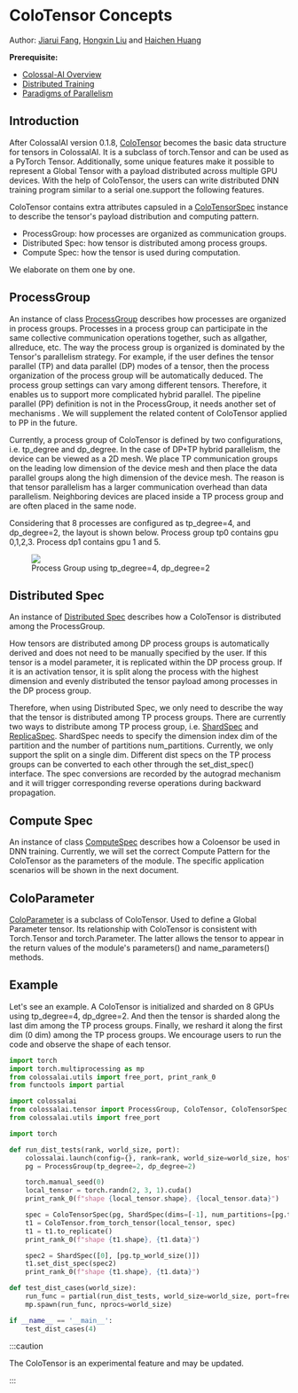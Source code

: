 # ColoTensor Concepts

Author: [Jiarui Fang](https://github.com/feifeibear), [Hongxin Liu](https://github.com/ver217) and [Haichen Huang](https://github.com/1SAA)

**Prerequisite:**
- [Colossal-AI Overview](../concepts/colossalai_overview.md)
- [Distributed Training](../concepts/distributed_training.md)
- [Paradigms of Parallelism](../concepts/paradigms_of_parallelism.md)

## Introduction

After ColossalAI version 0.1.8, [ColoTensor](https://colossalai.readthedocs.io/en/latest/colossalai/colossalai.tensor.html#colossalai.tensor.ColoTensor) becomes the basic data structure for tensors in ColossalAI. It is a subclass of torch.Tensor and can be used as a PyTorch Tensor. Additionally, some unique features make it possible to represent a Global Tensor with a payload distributed across multiple GPU devices. With the help of ColoTensor, the users can write distributed DNN training program similar to a serial one.support the following features.

ColoTensor contains extra attributes capsuled in a [ColoTensorSpec](https://colossalai.readthedocs.io/en/latest/colossalai/colossalai.tensor.tensor_spec.html#colossalai.tensor.tensor_spec.ColoTensorSpec) instance to describe the tensor's payload distribution and computing pattern.

- ProcessGroup: how processes are organized as communication groups.
- Distributed Spec: how tensor is distributed among process groups.
- Compute Spec: how the tensor is used during computation.

We elaborate on them one by one.

## ProcessGroup

An instance of class [ProcessGroup](https://colossalai.readthedocs.io/en/latest/colossalai/colossalai.tensor.html#colossalai.tensor.ProcessGroup) describes how processes are organized in process groups. Processes in a process group can participate in the same collective communication operations together, such as allgather, allreduce, etc. The way the process group is organized is dominated by the Tensor's parallelism strategy. For example, if the user defines the tensor parallel (TP) and data parallel (DP) modes of a tensor, then the process organization of the process group will be automatically deduced. The process group settings can vary among different tensors. Therefore, it enables us to support more complicated hybrid parallel. The pipeline parallel (PP) definition is not in the ProcessGroup, it needs another set of mechanisms . We will supplement the related content of ColoTensor applied to PP in the future.

Currently, a process group of ColoTensor is defined by two configurations, i.e. tp_degree and dp_degree. In the case of DP+TP hybrid parallelism, the device can be viewed as a 2D mesh. We place TP communication groups on the leading low dimension of the device mesh and then place the data parallel groups along the high dimension of the device mesh. The reason is that tensor parallelism has a larger communication overhead than data parallelism. Neighboring devices are placed inside a TP process group and are often placed in the same node.

Considering that 8 processes are configured as tp_degree=4, and dp_degree=2, the layout is shown below. Process group tp0 contains gpu 0,1,2,3. Process dp1 contains gpu 1 and 5.

<figure style={{textAlign: "center"}}>
<img src="https://raw.githubusercontent.com/hpcaitech/public_assets/main/colossalai/img/ColoTensor_layout_demo.PNG"/>
<figcaption>Process Group using tp_degree=4, dp_degree=2</figcaption>
</figure>

## Distributed Spec

An instance of [Distributed Spec](https://colossalai.readthedocs.io/en/latest/colossalai/colossalai.tensor.distspec.html) describes how a ColoTensor is distributed among the ProcessGroup.

How tensors are distributed among DP process groups is automatically derived and does not need to be manually specified by the user. If this tensor is a model parameter, it is replicated within the DP process group. If it is an activation tensor, it is split along the process with the highest dimension and evenly distributed the tensor payload among processes in the DP process group.

Therefore, when using Distributed Spec, we only need to describe the way that the tensor is distributed among TP process groups. There are currently two ways to distribute among TP process group, i.e. [ShardSpec](https://colossalai.readthedocs.io/en/latest/colossalai/colossalai.tensor.distspec.html#colossalai.tensor.distspec.ShardSpec) and [ReplicaSpec](https://colossalai.readthedocs.io/en/latest/colossalai/colossalai.tensor.distspec.html#colossalai.tensor.distspec.ReplicaSpec). ShardSpec needs to specify the dimension index dim of the partition and the number of partitions num_partitions. Currently, we only support the split on a single dim. Different dist specs on the TP process groups can be converted to each other through the set_dist_spec() interface. The spec conversions are recorded by the autograd mechanism and it will trigger corresponding reverse operations during backward propagation.

## Compute Spec

An instance of class [ComputeSpec](https://colossalai.readthedocs.io/en/latest/colossalai/colossalai.tensor.compute_spec.html#colossalai.tensor.compute_spec.ComputeSpec) describes how a Coloensor be used in DNN training. Currently, we will set the correct Compute Pattern for the ColoTensor as the parameters of the module. The specific application scenarios will be shown in the next document.

## ColoParameter

[ColoParameter](https://colossalai.readthedocs.io/en/latest/colossalai/colossalai.tensor.colo_parameter.html#colossalai.tensor.colo_parameter.ColoParameter) is a subclass of ColoTensor. Used to define a Global Parameter tensor. Its relationship with ColoTensor is consistent with Torch.Tensor and torch.Parameter. The latter allows the tensor to appear in the return values of the module's parameters() and name_parameters() methods.

## Example

Let's see an example. A ColoTensor is initialized and sharded on 8 GPUs using tp_degree=4, dp_dgree=2. And then the tensor is sharded along the last dim among the TP process groups. Finally, we reshard it along the first dim (0 dim) among the TP process groups. We encourage users to run the code and observe the shape of each tensor.


```python
import torch
import torch.multiprocessing as mp
from colossalai.utils import free_port, print_rank_0
from functools import partial

import colossalai
from colossalai.tensor import ProcessGroup, ColoTensor, ColoTensorSpec, ShardSpec, ComputeSpec, ComputePattern
from colossalai.utils import free_port

import torch

def run_dist_tests(rank, world_size, port):
    colossalai.launch(config={}, rank=rank, world_size=world_size, host='localhost', port=port, backend='nccl')
    pg = ProcessGroup(tp_degree=2, dp_degree=2)

    torch.manual_seed(0)
    local_tensor = torch.randn(2, 3, 1).cuda()
    print_rank_0(f"shape {local_tensor.shape}, {local_tensor.data}")

    spec = ColoTensorSpec(pg, ShardSpec(dims=[-1], num_partitions=[pg.tp_world_size()]), ComputeSpec(ComputePattern.TP1D))
    t1 = ColoTensor.from_torch_tensor(local_tensor, spec)
    t1 = t1.to_replicate()
    print_rank_0(f"shape {t1.shape}, {t1.data}")

    spec2 = ShardSpec([0], [pg.tp_world_size()])
    t1.set_dist_spec(spec2)
    print_rank_0(f"shape {t1.shape}, {t1.data}")

def test_dist_cases(world_size):
    run_func = partial(run_dist_tests, world_size=world_size, port=free_port())
    mp.spawn(run_func, nprocs=world_size)

if __name__ == '__main__':
    test_dist_cases(4)
```

:::caution

The ColoTensor is an experimental feature and may be updated.

:::
